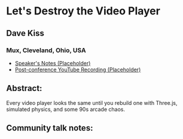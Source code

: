 # Let's Destroy the Video Player 

## Dave Kiss
### Mux, Cleveland, Ohio, USA 
- [Speaker's Notes (Placeholder)]()
- [Post-conference YouTube Recording (Placeholder)]()
## Abstract: 

Every video player looks the same until you rebuild one with Three.js, simulated physics, and some 90s arcade chaos.
## Community talk notes: 